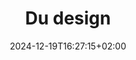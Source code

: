 ---
slug: du-design
title: "Du design"
layout: presentation
institution:
    heig: 1
    logo: cnam
    short: Cnam
    name: "Conservatoire national des Arts et Métiers"
    web: "https://www.cnam.fr/"
date: 2024-12-19T16:27:15+02:00
frontphoto: "https://images.unsplash.com/photo-1680813999409-b6109c96e554?q=80&w=600"
description: "Une courte introduction au design."
slides: [
    ["img", "https://1drv.ms/i/c/50aeab3cfffe3174/IQQKxtQl93VeTazlcWkG6aCgAZ3OTqv4OOD8me1-JBwhcIw"],
    ["img", "https://1drv.ms/i/c/50aeab3cfffe3174/IQSG4iNRnVIVRpAkMg3_usvOAZ23K6gP6W_ZCJhEOYoDLKo"],
    ["img", "https://1drv.ms/i/c/50aeab3cfffe3174/IQTDq_KzGwK9TaKeu-bNVK-KAZR4UAVP-bBiuausTcUu_UE"],
    ["img", "https://1drv.ms/i/c/50aeab3cfffe3174/IQQW0rOtSGzQRoShktelsbUoAdxoGPurTKPZ-5tAwsB7Aqw"],
    ["img", "https://1drv.ms/i/c/50aeab3cfffe3174/IQQfID4aCIfPTbp7AA0Il6N7ARs1YtCUghbY9_4aD8AVtKQ"],
    ["img", "https://1drv.ms/i/c/50aeab3cfffe3174/IQT52PzavSXXTr8p9zMMrP_MAVjAY2f0BJdDwYWJTTh3LQI"],
    ["img", "https://1drv.ms/i/c/50aeab3cfffe3174/IQRfiF8qQzHYT5qODB6vN1_gAdTM1ZY959ZPn3G75wPjpEA"],
    ["img", "https://1drv.ms/i/c/50aeab3cfffe3174/IQSn6CSjidEuRaLPyzuxTvAYAQXuwZ73jq15oZOCEB3LkZs"],
    ["img", "https://1drv.ms/i/c/50aeab3cfffe3174/IQQqvqIt70dMQ5f0eQDnQ26qAXV88skSu4l-3De9z1SDDsQ"],
    ["img", "https://1drv.ms/i/c/50aeab3cfffe3174/IQRCBctxkYZgQJvaBG9hBIO6Ad6ERdMBIODlhNubJBKqv6s"],
    ["img", "https://1drv.ms/i/c/50aeab3cfffe3174/IQR3DhvB2exQQKx1iPLJsisJAWQkqbTUXuXclpbge_LDYSI"],
    ["img", "https://1drv.ms/i/c/50aeab3cfffe3174/IQQYaCaNEsjpRL3DKHhYpRMIAXPle74Jqd_JuiQFbwpsifk"],
    ["img", "https://1drv.ms/i/c/50aeab3cfffe3174/IQTtmmeUzKzDR7H3UI75p-U7AdoR_2FXj2XqxrQwPVwClvU"],
    ["img", "https://1drv.ms/i/c/50aeab3cfffe3174/IQQz94Uj4fBoTK8q1XNRWPoaAS0FYVTPpf-Ujm-OVW_gJHk"],
    ["img", "https://1drv.ms/i/c/50aeab3cfffe3174/IQQNDrDrUzvtSo7DCvFusKBJAQxNAElfxYmEF-sB2LbZxHk"],
    ["img", "https://1drv.ms/i/c/50aeab3cfffe3174/IQTaa5B7H_dAQK-Pp6zAA4S2AR4Ay8V8agVi3UycUJu_t0c"],
    ["img", "https://1drv.ms/i/c/50aeab3cfffe3174/IQQb3QLHSbD2QKWjOIpM6MKHAUiAGHnmlwR-udr73C3LFpc"],
    ["img", "https://1drv.ms/i/c/50aeab3cfffe3174/IQSkpq2uPeoDQZoFUuSRHUPFAa_3wnxZBQaqpqPu-f6Rd8s"],
    ["img", "https://1drv.ms/i/c/50aeab3cfffe3174/IQQQbV7qp2TrSoT_-ihSPRyFAVtTA80J4yKX1Z74q2mkfIk"],
    ["img", "https://1drv.ms/i/c/50aeab3cfffe3174/IQTGPdT8REfrQ758p64pt-9YAaS7ZfwoPZME4PRUu4U_Gi8"],
    ["img", "https://1drv.ms/i/c/50aeab3cfffe3174/IQR6oOxvJyLgQ71Ro1pbAA6qAd144eHmlw1wslZvxRzKQd4"],
    ["img", "https://1drv.ms/i/c/50aeab3cfffe3174/IQQrUUI88mLjRI6_wjTmxHv3AQw9DSFmCump66bVv6ybHEw"],
    ["img", "https://1drv.ms/i/c/50aeab3cfffe3174/IQTTV73Ju_CwR4Yve6IS6b6PAcE2jKelWEJ9v7xDCEcdCpg"],
    ["img", "https://1drv.ms/i/c/50aeab3cfffe3174/IQTRkIoHkZ5HTJ8FU7JteHLOARIIwO5RZPuy7f9h-zxB718"],
    ["img", "https://1drv.ms/i/c/50aeab3cfffe3174/IQTqWYgVj8j_TI8v2lVc46FzAdRqWmQ0IuRpruevWhiJ3zs"],
    ["img", "https://1drv.ms/i/c/50aeab3cfffe3174/IQTRkIoHkZ5HTJ8FU7JteHLOARIIwO5RZPuy7f9h-zxB718"],
    ["img", "https://1drv.ms/i/c/50aeab3cfffe3174/IQScOd6MACz_SL3Mo_YmlhVJAfBzwAuiqddO1r6u0Ftl7MA"],
    ["img", "https://1drv.ms/i/c/50aeab3cfffe3174/IQTHi1gbmzvWQr93MUPm0yFNAVjAPGDBerJ9EbMzwKyceuI"],
    ["img", "https://1drv.ms/i/c/50aeab3cfffe3174/IQSaxTHFkIiTTJKV8Z5yRzsvAQooxXIwD1HJyIbrZjzUuIw"],
    ["img", "https://1drv.ms/i/c/50aeab3cfffe3174/IQRY2C9NBstVQon8569HvZneAVFOiKfWJaSkCKN6k_H4DHQ"],
    ["img", "https://1drv.ms/i/c/50aeab3cfffe3174/IQT1bPw7br0XQ6ewUgC-S5RHAed66B9HzkS5X2XhN6mfNgU"]
]
---